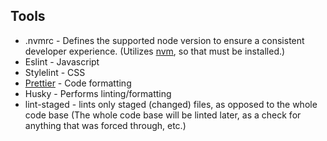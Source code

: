 ## Tools
- .nvmrc - Defines the supported node version to ensure a consistent developer experience. (Utilizes [nvm](https://github.com/nvm-sh/nvm), so that must be installed.)
- Eslint - Javascript
- Stylelint - CSS
- [Prettier](https://prettier.io/docs/en/index.html) - Code formatting
- Husky - Performs linting/formatting
- lint-staged - lints only staged (changed) files, as opposed to the whole code base (The whole code base will be linted later, as a check for anything that was forced through, etc.)
